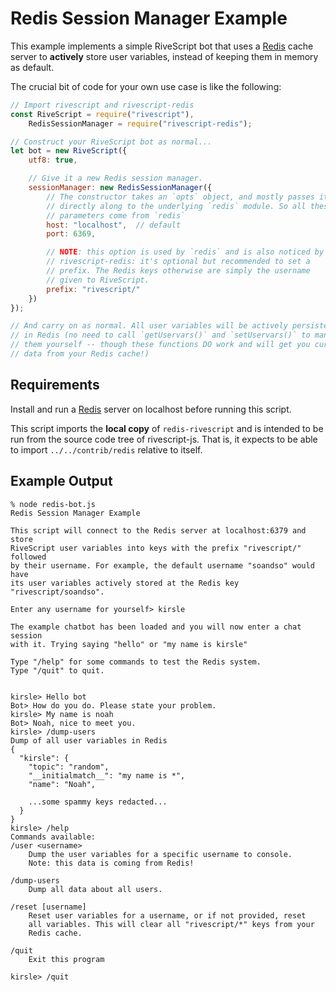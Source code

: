 # Redis Session Manager Example

This example implements a simple RiveScript bot that uses a
[Redis](https://redis.io) cache server to **actively** store user variables,
instead of keeping them in memory as default.

The crucial bit of code for your own use case is like the following:

```javascript
// Import rivescript and rivescript-redis
const RiveScript = require("rivescript"),
    RedisSessionManager = require("rivescript-redis");

// Construct your RiveScript bot as normal...
let bot = new RiveScript({
    utf8: true,

    // Give it a new Redis session manager.
    sessionManager: new RedisSessionManager({
        // The constructor takes an `opts` object, and mostly passes it
        // directly along to the underlying `redis` module. So all these
        // parameters come from `redis`
        host: "localhost",  // default
        port: 6369,

        // NOTE: this option is used by `redis` and is also noticed by
        // rivescript-redis: it's optional but recommended to set a
        // prefix. The Redis keys otherwise are simply the username
        // given to RiveScript.
        prefix: "rivescript/"
    })
});

// And carry on as normal. All user variables will be actively persisted
// in Redis (no need to call `getUservars()` and `setUservars()` to manage
// them yourself -- though these functions DO work and will get you current
// data from your Redis cache!)
```

## Requirements

Install and run a [Redis](https://redis.io) server on localhost before
running this script.

This script imports the **local copy** of `redis-rivescript` and is intended
to be run from the source code tree of rivescript-js. That is, it expects to
be able to import `../../contrib/redis` relative to itself.

## Example Output

```
% node redis-bot.js
Redis Session Manager Example

This script will connect to the Redis server at localhost:6379 and store
RiveScript user variables into keys with the prefix "rivescript/" followed
by their username. For example, the default username "soandso" would have
its user variables actively stored at the Redis key "rivescript/soandso".

Enter any username for yourself> kirsle

The example chatbot has been loaded and you will now enter a chat session
with it. Trying saying "hello" or "my name is kirsle"

Type "/help" for some commands to test the Redis system.
Type "/quit" to quit.


kirsle> Hello bot
Bot> How do you do. Please state your problem.
kirsle> My name is noah
Bot> Noah, nice to meet you.
kirsle> /dump-users
Dump of all user variables in Redis
{
  "kirsle": {
    "topic": "random",
    "__initialmatch__": "my name is *",
    "name": "Noah",

    ...some spammy keys redacted...
  }
}
kirsle> /help
Commands available:
/user <username>
    Dump the user variables for a specific username to console.
    Note: this data is coming from Redis!

/dump-users
    Dump all data about all users.

/reset [username]
    Reset user variables for a username, or if not provided, reset
    all variables. This will clear all "rivescript/*" keys from your
    Redis cache.

/quit
    Exit this program

kirsle> /quit
```
